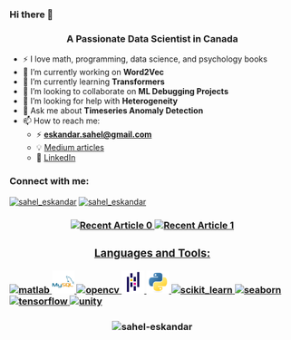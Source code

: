 ### Hi there 👋

<h3 align="center">A Passionate Data Scientist in Canada</h3>

</p>

- :zap: I love math, programming, data science, and psychology books
- 🔭 I’m currently working on **Word2Vec**
- 🌱 I’m currently learning **Transformers**
- 👯 I’m looking to collaborate on **ML Debugging Projects**
- 🤝 I’m looking for help with **Heterogeneity**
- 💬 Ask me about **Timeseries Anomaly Detection**
- 📫 How to reach me: 
  - ⚡ **eskandar.sahel@gmail.com**
  - :bulb: [Medium articles](https://medium.com/@eskandar.sahel)
  - :office: [LinkedIn](https://www.linkedin.com/in/Sahel-Eskandar/)

<h3 align="left">Connect with me:</h3>
<p align="left">
<a href="https://linkedin.com/in/sahel_eskandar" target="blank"><img align="center" src="https://raw.githubusercontent.com/rahuldkjain/github-profile-readme-generator/master/src/images/icons/Social/linked-in-alt.svg" alt="sahel_eskandar" height="30" width="40" /></a>
<a href="https://www.leetcode.com/sahel_eskandar" target="blank"><img align="center" src="https://raw.githubusercontent.com/rahuldkjain/github-profile-readme-generator/master/src/images/icons/Social/leet-code.svg" alt="sahel_eskandar" height="30" width="40" /></a>
</p>
<p><h3 align="center"><a target="_blank" href="https://github-readme-medium-recent-article.vercel.app/medium/@eskandar.sahel/0"><img src="https://github-readme-medium-recent-article.vercel.app/medium/@eskandar.sahel/0" alt="Recent Article 0">
<a target="_blank" href="https://github-readme-medium-recent-article.vercel.app/medium/@eskandar.sahel/1"><img src="https://github-readme-medium-recent-article.vercel.app/medium/@eskandar.sahel/1" alt="Recent Article 1">

</p>
  
<p><h3 align="center">Languages and Tools:</h3>
<p align="left"> <a href="https://www.mathworks.com/" target="_blank" rel="noreferrer"> <img src="https://upload.wikimedia.org/wikipedia/commons/2/21/Matlab_Logo.png" alt="matlab" width="40" height="40"/> </a> <a href="https://www.mysql.com/" target="_blank" rel="noreferrer"> <img src="https://raw.githubusercontent.com/devicons/devicon/master/icons/mysql/mysql-original-wordmark.svg" alt="mysql" width="40" height="40"/> </a> <a href="https://opencv.org/" target="_blank" rel="noreferrer"> <img src="https://www.vectorlogo.zone/logos/opencv/opencv-icon.svg" alt="opencv" width="40" height="40"/> </a> <a href="https://pandas.pydata.org/" target="_blank" rel="noreferrer"> <img src="https://raw.githubusercontent.com/devicons/devicon/2ae2a900d2f041da66e950e4d48052658d850630/icons/pandas/pandas-original.svg" alt="pandas" width="40" height="40"/> </a> <a href="https://www.python.org" target="_blank" rel="noreferrer"> <img src="https://raw.githubusercontent.com/devicons/devicon/master/icons/python/python-original.svg" alt="python" width="40" height="40"/> </a> <a href="https://scikit-learn.org/" target="_blank" rel="noreferrer"> <img src="https://upload.wikimedia.org/wikipedia/commons/0/05/Scikit_learn_logo_small.svg" alt="scikit_learn" width="40" height="40"/> </a> <a href="https://seaborn.pydata.org/" target="_blank" rel="noreferrer"> <img src="https://seaborn.pydata.org/_images/logo-mark-lightbg.svg" alt="seaborn" width="40" height="40"/> </a> <a href="https://www.tensorflow.org" target="_blank" rel="noreferrer"> <img src="https://www.vectorlogo.zone/logos/tensorflow/tensorflow-icon.svg" alt="tensorflow" width="40" height="40"/> </a> <a href="https://unity.com/" target="_blank" rel="noreferrer"> <img src="https://www.vectorlogo.zone/logos/unity3d/unity3d-icon.svg" alt="unity" width="40" height="40"/> </a> </p>

<p><h3 align="center"><img align="center" src="https://github-readme-streak-stats.herokuapp.com/?user=sahel-eskandar&" alt="sahel-eskandar" /></p>




